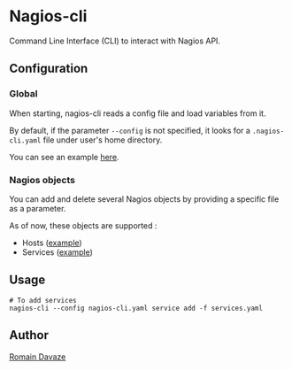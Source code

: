 # Nagios-cli

Command Line Interface (CLI) to interact with Nagios API.

## Configuration

### Global

When starting, nagios-cli reads a config file and load variables from it.

By default, if the parameter `--config` is not specified, it looks for a `.nagios-cli.yaml` file under user's home directory.

You can see an example [here](examples/nagios-cli.yaml).

### Nagios objects

You can add and delete several Nagios objects by providing a specific file as a parameter.

As of now, these objects are supported :
- Hosts ([example](examples/hosts.yaml))
- Services ([example](examples/services.yaml))


## Usage

```
# To add services
nagios-cli --config nagios-cli.yaml service add -f services.yaml
```


## Author

<a href="https://romaindavaze.github.io/">Romain Davaze</a>
